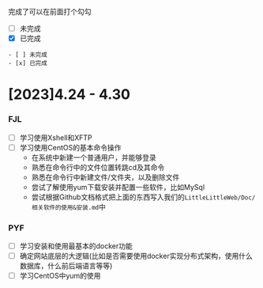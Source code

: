 完成了可以在前面打个勾勾
- [ ] 未完成
- [x] 已完成
```
- [ ] 未完成
- [x] 已完成
```
# [2023]4.24 - 4.30  
### FJL  
- [ ] 学习使用Xshell和XFTP
- [ ] 学习使用CentOS的基本命令操作
  - 在系统中新建一个普通用户，并能够登录
  - 熟悉在命令行中的文件位置转跳cd及其命令
  - 熟悉在命令行中新建文件/文件夹，以及删除文件
  - 尝试了解使用yum下载安装并配置一些软件，比如MySql
  - 尝试根据Github文档格式把上面的东西写入我们的`LittleLittleWeb/Doc/相关软件的使用&安装.md`中
### PYF
- [ ] 学习安装和使用最基本的docker功能
- [ ] 确定网站底层的大逻辑(比如是否需要使用docker实现分布式架构，使用什么数据库，什么前后端语言等等)
- [ ] 学习CentOS中yum的使用

